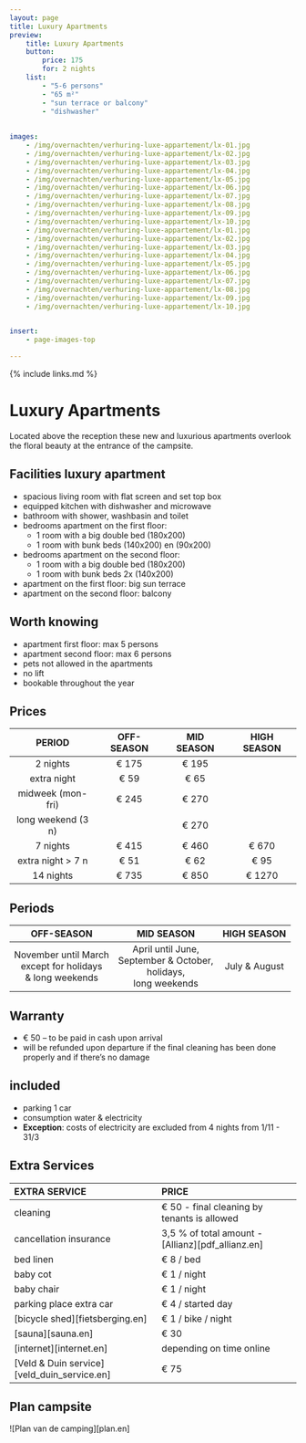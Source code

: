 ```yaml
---
layout: page
title: Luxury Apartments
preview: 
    title: Luxury Apartments
    button:
        price: 175
        for: 2 nights
    list:
        - "5-6 persons"
        - "65 m²"
        - "sun terrace or balcony"
        - "dishwasher"
        
        
images:
    - /img/overnachten/verhuring-luxe-appartement/lx-01.jpg
    - /img/overnachten/verhuring-luxe-appartement/lx-02.jpg
    - /img/overnachten/verhuring-luxe-appartement/lx-03.jpg
    - /img/overnachten/verhuring-luxe-appartement/lx-04.jpg
    - /img/overnachten/verhuring-luxe-appartement/lx-05.jpg
    - /img/overnachten/verhuring-luxe-appartement/lx-06.jpg
    - /img/overnachten/verhuring-luxe-appartement/lx-07.jpg
    - /img/overnachten/verhuring-luxe-appartement/lx-08.jpg
    - /img/overnachten/verhuring-luxe-appartement/lx-09.jpg
    - /img/overnachten/verhuring-luxe-appartement/lx-10.jpg
    - /img/overnachten/verhuring-luxe-appartement/lx-01.jpg
    - /img/overnachten/verhuring-luxe-appartement/lx-02.jpg
    - /img/overnachten/verhuring-luxe-appartement/lx-03.jpg
    - /img/overnachten/verhuring-luxe-appartement/lx-04.jpg
    - /img/overnachten/verhuring-luxe-appartement/lx-05.jpg
    - /img/overnachten/verhuring-luxe-appartement/lx-06.jpg
    - /img/overnachten/verhuring-luxe-appartement/lx-07.jpg
    - /img/overnachten/verhuring-luxe-appartement/lx-08.jpg
    - /img/overnachten/verhuring-luxe-appartement/lx-09.jpg
    - /img/overnachten/verhuring-luxe-appartement/lx-10.jpg
    

insert:
    - page-images-top

---
```



{% include links.md %}

# Luxury Apartments

Located above the reception these new and luxurious apartments overlook the floral beauty at the entrance of the campsite.

## Facilities luxury apartment
- spacious living room with flat screen and set top box
- equipped kitchen with dishwasher and microwave 
- bathroom with shower, washbasin and toilet
- bedrooms apartment on the first floor:
    - 1 room with a big double bed (180x200)
    - 1 room with bunk beds (140x200) en (90x200)
- bedrooms apartment on the second floor:
    - 1 room with a big double bed (180x200)
    - 1 room with bunk beds 2x (140x200)
- apartment on the first floor: big sun terrace
- apartment on the second floor: balcony

    
## Worth knowing
- apartment first floor: max 5 persons
- apartment second floor: max 6 persons
- pets not allowed in the apartments
- no lift
- bookable throughout the year

## Prices

PERIOD            | OFF-SEASON | MID SEASON | HIGH SEASON |
:------------------:|:-----------:|:-------------:|:-----------:|
2 nights           |€ 175        |€ 195          |       
extra night         |€ 59         |€ 65           |           
midweek (mon-fri)   |€ 245        |€ 270          |
long weekend (3 n)   |             |€ 270          |
7 nights           |€ 415        |€ 460          | € 670
extra night > 7 n    |€ 51         |€ 62           | € 95
14 nights          |€ 735        |€ 850          | € 1270


## Periods

OFF-SEASON          |MID SEASON     |    HIGH SEASON|
:--------------------:|:-----------------:|:-------------:|
November until March<br>except for holidays <br>& long weekends | April until June, <br>September & October, <br>holidays, <br>long weekends  | July & August

## Warranty
- € 50 – to be paid in cash upon arrival
- will be refunded upon departure if the final cleaning has been done properly and if there’s no damage 

## included
- parking 1 car
- consumption water & electricity
- **Exception**: costs of electricity are excluded from 4 nights from 1/11 - 31/3

## Extra Services
EXTRA SERVICE             | PRICE
:-------------------|:-----------|
cleaning          | € 50 - final cleaning by tenants is allowed
cancellation insurance| 3,5 % of total amount - [Allianz][pdf_allianz.en] 
bed linen        | € 8 / bed
baby cot          | € 1 / night
baby chair         | € 1 / night
parking place extra car  | € 4 / started day
[bicycle shed][fietsberging.en]| € 1 / bike / night
[sauna][sauna.en]   | € 30
[internet][internet.en]| depending on time online
[Veld & Duin service][veld_duin_service.en]| € 75


## Plan campsite

![Plan van de camping][plan.en]